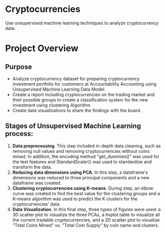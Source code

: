 # Cryptocurrencies

Use unsupervised machine learning techniques to analyze cryptocurrency data.

# Project Overview

## Purpose

- Analyze cryptocurrency dataset for preparing cryptocurrency investment portfolio for customers at Accountability Accounting using Unsupervised Machine Learning Data Model.
- Create a report including cryptocurrencies on the trading market and their possible groups to create a classification system for the new investment using clustering Algorithm
- Create data visualizations to share the findings with the board.

## Stages of Unsupervised Machine Learning process:
1. **Data preprocessing**. This step included in-depth data cleaning, such as removing null values and removing cryptocurrencies without coins mined. In addition, the encoding method "get_dummies()" was used for the text features and StandardScaler() was used to standardize and transform the data.
2. **Reducing data dimensions using PCA**. In this step, a dataframe's dimensions was reduced to three principal components and a new dataframe was created.
3. **Clustering cryptocurrencies using K-means**. During step, an elbow curve was created to find the best value for the clustering groups and a K-means algorithm was used to predict the K clusters for the cryptocurrencies’ data.
4. **Data Visualization**. In this final step, three types of figures were used: a 3D scatter plot to visualize the three PCAs, a hvplot.table to visualize all the current tradable cryptocurrencies, and a 2D scatter plot to visualize "Total Coins Mined" vs. "Total Coin Supply" by coin name and clusters.

